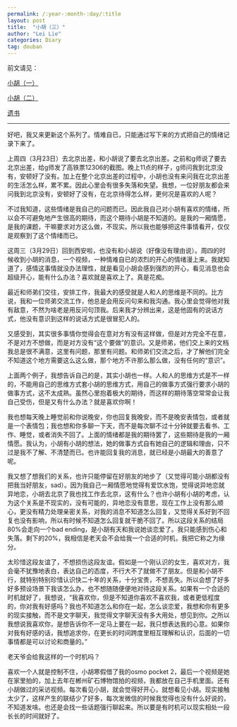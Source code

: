 ```yaml
---
permalink: /:year-:month-:day/:title
layout: post
title:  "小胡（三）"
author: "Lei Lie"
categories: Diary
tag: douban
---
```


前文请见：

[小胡（一）](https://luwin1127.github.io/2020-01-19/Diary-Hu)

[小胡（二）](https://luwin1127.github.io/2023-02-15/Diary-Hu)

[遗书](https://leilie.top/2023-02-13/Diary)

---

好吧，我又来更新这个系列了。情难自已，只能通过写下来的方式把自己的情绪记录下来了。

上周四（3月23日）去北京出差，和小胡说了要去北京出差。之前和g师说了要去北京出差，给g师发了高铁票12306的截图。晚上11点的样子，g师问我到北京没有，安顿好了没有。加上在整个北京出差的过程中，小胡也没有来问我在北京出差的生活怎么样，累不累。因此心里会有很多失落和失望。我想，一位好朋友都会来问我到北京没有，安顿好了没有，在北京待得怎么样，更何况是喜欢的人呢？

不过我知道，这些情绪是我自己的问题而已。因此我自己对小胡有喜欢的情绪，所以会不可避免地产生很高的期待，而这个期待小胡是不知道的。是我的一厢情愿，是我的课题，干嘛要求对方这么做，不现实。所以我也能够把这件事情看开，仅仅是观察到了这个情绪而已。

这周三（3月29日）回到西安啦，也没有和小胡说（好像没有理由说）。周四的时候收到小胡的消息，一个视频，一种情难自已的浓烈的开心的情绪漫上来。我就知道了，感情这事情就没办法理性，就是看见小胡会感到强烈的开心，看见消息也会超级开心，能有什么办法？喜欢就是喜欢上了。真是花痴。

最近和师弟们交往，安排工作，我最大的感受就是人和人的思维是不同的。比方说，我和一位师弟交流工作，他总是会用反问句来和我沟通。我心里会觉得他对我有敌意，不然为啥老是用反问句顶我。后来我才分辨出来，这是他固有的说话方式，他没有意识到这样的说话方式是很冒犯人的。

又感受到，其实很多事情你觉得会在意对方有没有这样做，但是对方完全不在意，不是对方不想做，而是对方没有“这个要做”的意识。又是师弟，他们交上来的文档我总是很不满意，这里有问题，那里有问题。和师弟们交流之后，才了解他们完全不知道这个地方需要这么这么做，那个地方不许那么那么做，没有任何的“意识”。

上面两个例子，我想告诉自己的是，其实小胡也一样。人和人的思维方式是不一样的，不能用自己的思维方式套小胡的思维方式，用自己的做事方式强行要求小胡的做事方式，这不太成熟。虽然心里抱着极大的期待，而这样的期待落空常常会让我自己受伤，但是又有什么办法？就是喜欢你啊！

我也想每天晚上睡觉前和你说晚安，你也回复我晚安，而不是晚安表情包，或者就是一个表情包；我也想和你多聊一下天，而不是每次聊不过十分钟就要去看书、工作、睡觉，或者消失不回了。上面的情绪都是我的期待罢了，这些期待是我的一厢情愿。我认为，小胡有小胡的想法，她的做事方式自有她自己的逻辑和理由，只不过是我不了解、不清楚而已。也许能回复我的消息，就已经是小胡最大的善意了呢。

我又想了想我们的关系，也许只能停留在好朋友的地步了（又觉得可能小胡都没有把我当好朋友，sad）。因为我自己一厢情愿地觉得有爱饮水饱，觉得说异地恋就异地恋，小胡去北京了我也找工作去北京，这有什么？也许小胡有小胡的考虑，认为这个关系是不现实的，没有可能的，异地恋没有意思，现在工作上没有那么顺心，更没有精力处理亲密关系，对我的消息不知道怎么回复，又觉得关系好到不回复也没有影响，所以有时候不知道怎么回复就干脆不回了。所以这段关系的结局80%会走向一个bad ending，是小胡有天和我说她谈恋爱了。我只能感到伤心和失落。剩下的20%，我相信是老天会不会给我一个合适的时机，我把它称之为缘分。

太珍惜这段友谊了，不想损伤这段友谊。假如是一个刚认识的女生，喜欢对方，我会毫不犹豫地表白，表达自己的态度，不行大不了就做不了朋友。但是和小胡不行，就特别特别珍惜认识快二十年的关系，十分宝贵，不想丢失。所以会想了好多好多预设场景下我该怎么办，也不想随随便便地对待这段关系。如果有一个合适的时机就好了，我想说，“我喜欢你，但是不知道你喜欢不喜欢我，或者更低程度的，你对我有好感吗？我也不知道怎么和你在一起，怎么谈恋爱，我想和你有更多的现实接触，而不是文字聊天，我觉得文字聊天没有多大用处，想见到你。之所以我想说我喜欢你，是想告诉你不一定马上要在一起，我只想表达我的心意。如果你对我有好感的话，我想追求你，在更长的时间跨度里相互理解和认识，后面的一切事情都是可以讨论和商量的。”

老天爷会给我这样的一个时机吗？

喜欢一个人就是控制不住，小胡寒假借了我的osmo pocket 2，最后一个视频是她在家里拍的，加上去年在郴州矿石博物馆拍的视频，我都放在自己手机里面。还有小胡做过的采访视频。每次看见小胡，就会觉得好开心，就想看见小胡。现实接触太少了，这样产生的联结少了好多，每次发微信的时候我觉得也没有什么好说的，不知道发啥。也还是会找一些话题强行聊起来。所以要是有时机可以现实相处一段长长的时间就好了。